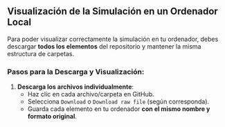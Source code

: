 ## Visualización de la Simulación en un Ordenador Local

Para poder visualizar correctamente la simulación en tu ordenador, debes descargar **todos los elementos** del repositorio y mantener la misma estructura de carpetas.

### Pasos para la Descarga y Visualización:

1. **Descarga los archivos individualmente**:
   - Haz clic en cada archivo/carpeta en GitHub.
   - Selecciona `Download` o `Download raw file` (según corresponda).
   - Guarda cada elemento en tu ordenador **con el mismo nombre y formato original**.
